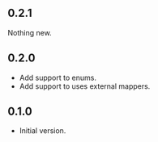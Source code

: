 ## 0.2.1

Nothing new.

## 0.2.0

- Add support to enums.
- Add support to uses external mappers.

## 0.1.0

- Initial version.
